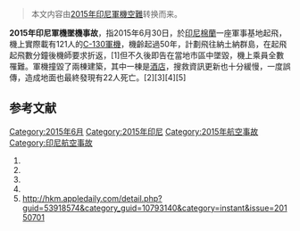 > 本文内容由[2015年印尼軍機空難](https://zh.wikipedia.org/wiki/2015年印尼軍機空難)转换而来。


**2015年印尼軍機墜機事故**，指2015年6月30日，於[印尼](https://zh.wikipedia.org/wiki/印尼 "wikilink")[棉蘭](../Page/棉蘭.md "wikilink")一座軍事基地起飛，機上實際載有121人的[C-130軍機](https://zh.wikipedia.org/wiki/C-130 "wikilink")，機齡起過50年，計劃飛往納土納群島，在起飛起飛數分鐘後機師要求折返，\[1\]但不久後即告在當地市區中墜毀，機上乘員全數罹難。軍機撞毀了兩棟建築，其中一棟是[酒店](../Page/酒店.md "wikilink")，搜救資訊更新也十分緩慢，一度誤傳，造成地面也最終發現有22人死亡。\[2\]\[3\]\[4\]\[5\]

## 参考文献

[Category:2015年6月](https://zh.wikipedia.org/wiki/Category:2015年6月 "wikilink") [Category:2015年印尼](https://zh.wikipedia.org/wiki/Category:2015年印尼 "wikilink") [Category:2015年航空事故](https://zh.wikipedia.org/wiki/Category:2015年航空事故 "wikilink") [Category:印尼航空事故](https://zh.wikipedia.org/wiki/Category:印尼航空事故 "wikilink")

1.
2.
3.
4.
5.  <http://hkm.appledaily.com/detail.php?guid=53918574&category_guid=10793140&category=instant&issue=20150701>